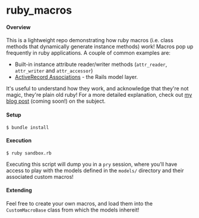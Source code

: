# ruby_macros

#### Overview
This is a lightweight repo demonstrating how ruby macros (i.e. class methods that dynamically generate instance methods) work! Macros pop up frequently in ruby applications. A couple of common examples are: 
* Built-in instance attribute reader/writer methods (`attr_reader`, `attr_writer` and `attr_accessor`)
* [ActiveRecord Associations](https://guides.rubyonrails.org/association_basics.html) - the Rails model layer.

It's useful to understand how they work, and acknowledge that they're not magic, they're plain old ruby! For a more detailed explanation, check out [my blog post]() (coming soon!) on the subject.

#### Setup
```
$ bundle install
```

#### Execution
```
$ ruby sandbox.rb
```
Executing this script will dump you in a `pry` session, where you'll have access to play with the models defined in the `models/` directory and their associated custom macros!

#### Extending
Feel free to create your own macros, and load them into the `CustomMacroBase` class from which the models inhereit!
